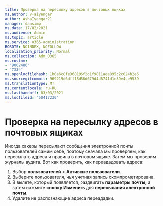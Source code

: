 ```yaml
---
title: Проверка на пересылку адресов в почтовых ящиках
ms.author: v-aiyengar
author: AshaIyengar21
manager: dansimp
ms.date: 17/02/2021
ms.audience: Admin
ms.topic: article
ms.service: o365-administration
ROBOTS: NOINDEX, NOFOLLOW
localization_priority: Normal
ms.collection: Adm_O365
ms.custom:
- "9002486"
- "7524"
ms.openlocfilehash: 1b0a6c8fe368196f2d1f9811aea895c2c024b2e6
ms.sourcegitcommit: 969219d6dff18d86d679d4d8741d1e39e4ce9539
ms.translationtype: MT
ms.contentlocale: ru-RU
ms.lasthandoff: 03/03/2021
ms.locfileid: "50417230"
---
```

# <a name="check-for-forwarding-addresses-on-mailboxes"></a>Проверка на пересылку адресов в почтовых ящиках

Иногда хакеры пересылают сообщения электронной почты пользователей самим себе, поэтому сначала мы проверяем, как пересылать адреса и правила в почтовом ящике. Затем мы проверим журналы аудита. Вот как проверить, как переададовать адреса:

1. Выбор **пользователей**  >  **Активные пользователи**.
1. Выберите пользователя, чья учетная запись скомпрометирована.
1. В вылете, который появляется, раздвигать **параметры почты,** а затем нажмите **кнопку Изменить** для **пересылания электронной почты**.
1. Удалите не распознающие адреса переададки.